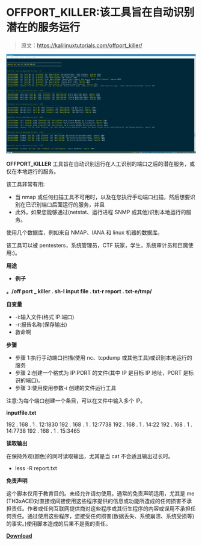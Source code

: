 # OFFPORT_KILLER:该工具旨在自动识别潜在的服务运行

> 原文：<https://kalilinuxtutorials.com/offport_killer/>

[![OFFPORT_KILLER : Tool Aims At Automating The Identification Of Potential Service Running](img/f75d4e0051cb9980f9f7564026509073.png "OFFPORT_KILLER : Tool Aims At Automating The Identification Of Potential Service Running")](https://1.bp.blogspot.com/-6FZzGMeJRC0/X39lGuMDMbI/AAAAAAAAHw8/MUrZcV9GovQ4-kMTljS66DRC-jaFLFYJACLcBGAsYHQ/s728/Output%25281%2529.png)

**OFFPORT_KILLER** 工具旨在自动识别运行在人工识别的端口之后的潜在服务，或仅在本地运行的服务。

该工具非常有用:

*   当 nmap 或任何扫描工具不可用时，以及在您执行手动端口扫描，然后想要识别在已识别端口后面运行的服务，并且
*   此外，如果您能够通过(netstat、运行进程 SNMP 或其他)识别本地运行的服务。

使用几个数据库，例如来自 NMAP、IANA 和 linux 机器的数据库。

该工具可以被 pentesters，系统管理员，CTF 玩家，学生，系统审计员和巨魔使用:)。

**用途**

*   **例子**

**。/off port _ killer . sh-I input file . txt-r report . txt-e/tmp/**

**自变量**

*   -i:输入文件(格式 IP:端口)
*   -r:报告名称(保存输出)
*   救命啊

**步骤**

*   步骤 1:执行手动端口扫描(使用 nc、tcpdump 或其他工具)或识别本地运行的服务
*   步骤 2:创建一个格式为 IP:PORT 的文件(其中 IP 是目标 IP 地址，PORT 是标识的端口)。
*   步骤 3:使用使用参数-i 创建的文件运行工具

注意:为每个端口创建一个条目，可以在文件中输入多个 IP。

**inputfile.txt**

192 . 168 . 1 . 12:1830
192 . 168 . 1 . 12:7738
192 . 168 . 1 . 14:22
192 . 168 . 1 . 14:7738
192 . 168 . 1 . 15:3465

**读取输出**

在保持外观(颜色)的同时读取输出，尤其是当 cat 不合适且输出过长时。

*   less -R report.txt

**免责声明**

这个脚本仅用于教育目的。未经允许请勿使用。通常的免责声明适用，尤其是 me (TH3xACE)对直接或间接使用这些程序提供的信息或功能所造成的任何损害不承担责任。作者或任何互联网提供商对这些程序或其衍生程序的内容或误用不承担任何责任。通过使用这些程序，您接受任何损害(数据丢失、系统崩溃、系统受损等)的事实。)使用脚本造成的后果不是我的责任。

[**Download**](https://github.com/TH3xACE/OFFPORT_KILLER)